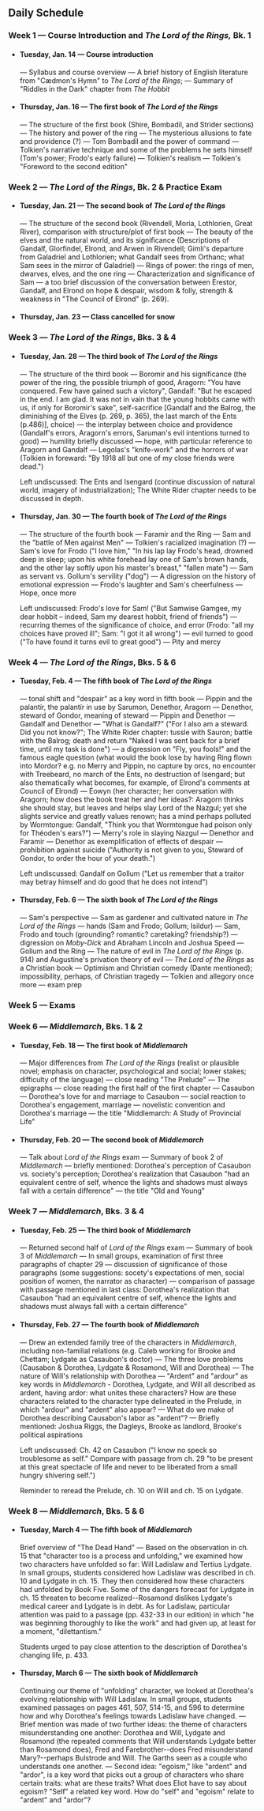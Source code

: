 ## Daily Schedule 

### Week 1 &mdash; Course Introduction and *The Lord of the Rings,* Bk. 1
* #### Tuesday, Jan. 14 &mdash; Course introduction
  &mdash; Syllabus and course overview &mdash; A brief history of English literature from "Cædmon's Hymn" to *The Lord of the Rings*; &mdash; Summary of "Riddles in the Dark" chapter from *The Hobbit*
* #### Thursday, Jan. 16 &mdash; The first book of *The Lord of the Rings*
  &mdash; The structure of the first book (Shire, Bombadil, and Strider sections) &mdash; The history and power of the ring    &mdash; The mysterious allusions to fate and providence (?) &mdash; Tom Bombadil and the power of command &mdash;       Tolkien's narrative technique and some of the problems he sets himself (Tom's power; Frodo's early failure) &mdash; Tolkien's realism &mdash; Tolkien's "Foreword to the second edition"  

### Week 2 &mdash; *The Lord of the Rings*, Bk. 2 & Practice Exam
* #### Tuesday, Jan. 21 &mdash; The second book of *The Lord of the Rings*
  &mdash; The structure of the second book (Rivendell, Moria, Lothlorien, Great River), comparison with structure/plot of first book &mdash; The beauty of the elves and the natural world, and its significance (Descriptions of Gandalf, Glorfindel, Elrond, and Arwen in Rivendell; Gimli's departure from Galadriel and Lothlorien; what Gandalf sees from Orthanc; what Sam sees in the mirror of Galadriel) &mdash; Rings of power: the rings of men, dwarves, elves, and the one ring &mdash; Characterization and significance of Sam &mdash; a too brief discussion of the conversation between Erestor, Gandalf, and Elrond on hope & despair, wisdom & folly, strength & weakness in "The Council of Elrond" (p. 269).
    
* #### Thursday, Jan. 23 &mdash; Class cancelled for snow

### Week 3 &mdash; *The Lord of the Rings*, Bks. 3 & 4
* #### Tuesday, Jan. 28 &mdash; The third book of *The Lord of the Rings*
  &mdash; The structure of the third book &mdash; Boromir and his significance (the power of the ring, the possible triumph of good, Aragorn: "You have conquered. Few have gained such a victory", Gandalf: "But he escaped in the end. I am glad. It was not in vain that the young hobbits came with us, if only for Boromir's sake", self-sacrifice [Gandalf and the Balrog, the diminishing of the Elves (p. 269, p. 365), the last march of the Ents (p.486)], choice) &mdash; the interplay between choice and providence (Gandalf's errors, Aragorn's errors, Saruman's evil intentions turned to good) &mdash; humility briefly discussed &mdash; hope, with particular reference to Aragorn and Gandalf &mdash; Legolas's "knife-work" and the horrors of war (Tolkien in foreward: "By 1918 all but one of my close friends were dead.")

  Left undiscussed: The Ents and Isengard (continue discussion of natural world, imagery of industrialization); The White Rider chapter needs to be discussed in depth.
  
* #### Thursday, Jan. 30 &mdash; The fourth book of *The Lord of the Rings*
  &mdash; The structure of the fourth book &mdash; Faramir and the Ring &mdash; Sam and the "battle of Men against Men" &mdash; Tolkien's racialized imagination (?) &mdash; Sam's love for Frodo ("I love him," "In his lap lay Frodo's head, drowned deep in sleep; upon his white forehead lay one of Sam's brown hands, and the other lay softly upon his master's breast," "fallen mate") &mdash; Sam as servant vs. Gollum's servility ("dog") &mdash; A digression on the history of emotional expression &mdash; Frodo's laughter and Sam's cheerfulness &mdash; Hope, once more

  Left undiscussed: Frodo's love for Sam! ("But Samwise Gamgee, my dear hobbit – indeed, Sam my dearest hobbit, friend of friends") &mdash; recurring themes of the significance of choice, and error (Frodo: "all my choices have proved ill"; Sam: "I got it all wrong") &mdash; evil turned to good ("To have found it turns evil to great good") &mdash; Pity and mercy 

### Week 4 &mdash; *The Lord of the Rings*, Bks. 5 & 6 

* #### Tuesday, Feb. 4 &mdash; The fifth book of *The Lord of the Rings*
  &mdash; tonal shift and "despair" as a key word in fifth book &mdash; Pippin and the palantír, the palantír in use by Sarumon, Denethor, Aragorn &mdash; Denethor, steward of Gondor, meaning of steward &mdash; Pippin and Denethor &mdash; Gandalf and Denethor &mdash; "What is Gandalf?" ("For I also am a steward. Did you not know?"; The White Rider chapter: tussle with Sauron; battle with the Balrog; death and return "Naked I was sent back for a brief time, until my task is done") &mdash; a digression on "Fly, you fools!" and the famous eagle question (what would the book lose by having Ring flown into Mordor? e.g. no Merry and Pippin, no capture by orcs, no encounter with Treebeard, no march of the Ents, no destruction of Isengard; but also thematically what becomes, for example, of Elrond's comments at Council of Elrond) &mdash; Éowyn (her character; her conversation with Aragorn; how does the book treat her and her ideas?: Aragorn thinks she should stay, but leaves and helps slay Lord of the Nazgul; yet she slights service and greatly values renown; has a mind perhaps polluted by Wormtongue: Gandalf, "Think you that Wormtongue had poison only for Théoden's ears?") &mdash; Merry's role in slaying Nazgul &mdash; Denethor and Faramir &mdash; Denethor as exemplification of effects of despair &mdash; prohibition against suicide ("Authority is not given to you, Steward of Gondor, to order the hour of your death.")

  Left undiscussed: Gandalf on Gollum ("Let us remember that a traitor may betray himself and do good that he does not intend")

* #### Thursday, Feb. 6 &mdash; The sixth book of *The Lord of the Rings*
  &mdash; Sam's perspective &mdash; Sam as gardener and cultivated nature in *The Lord of the Rings* &mdash; hands (Sam and Frodo; Gollum; Isildur) &mdash; Sam, Frodo and touch (grounding? romantic? caretaking? friendship?) &mdash; digression on *Moby-Dick* and Abraham Lincoln and Joshua Speed &mdash; Gollum and the Ring &mdash; The nature of evil in *The Lord of the Rings* (p. 914) and Augustine's privation theory of evil &mdash; *The Lord of the Rings* as a Christian book &mdash; Optimism and Christian comedy (Dante mentioned); impossibility, perhaps, of Christian tragedy &mdash; Tolkien and allegory once more &mdash; exam prep
 
### Week 5 &mdash; Exams

### Week 6 &mdash; *Middlemarch*, Bks. 1 & 2
* #### Tuesday, Feb. 18 &mdash; The first book of *Middlemarch*
  &mdash; Major differences from *The Lord of the Rings* (realist or plausible novel; emphasis on character, psychological and social; lower stakes; difficulty of the language) &mdash; close reading "The Prelude" &mdash; The epigraphs &mdash; close reading the first half of the first chapter &mdash; Casaubon &mdash; Dorothea's love for and marriage to Casaubon &mdash; social reaction to Dorothea's engagement, marriage &mdash; novelistic convention and Dorothea's marriage &mdash; the title "Middlemarch: A Study of Provincial Life" 
* #### Thursday, Feb. 20 &mdash; The second book of *Middlemarch*
  &mdash; Talk about *Lord of the Rings* exam &mdash; Summary of book 2 of *Middlemarch* &mdash; briefly mentioned: Dorothea's perception of Casaubon vs. society's perception; Dorothea's realization that Casaubon "had an equivalent centre of self, whence the lights and shadows must always fall with a certain difference" &mdash; the title "Old and Young" 

 ### Week 7 &mdash; *Middlemarch*, Bks. 3 & 4
 * #### Tuesday, Feb. 25 &mdash; The third book of *Middlemarch*
   &mdash; Returned second half of *Lord of the Rings* exam &mdash; Summary of book 3 of *Middlemarch* &mdash; In small groups, examination of first three paragraphs of chapter 29 &mdash; discussion of significance of those paragraphs (some suggestions: socety's expectations of men, social position of women, the narrator as character) &mdash; comparison of passage with passage mentioned in last class: Dorothea's realization that Casaubon "had an equivalent centre of self, whence the lights and shadows must always fall with a certain difference"
* #### Thursday, Feb. 27 &mdash; The fourth book of *Middlemarch*
  &mdash; Drew an extended family tree of the characters in *Middlemarch*, including non-familial relations (e.g. Caleb working for Brooke and Chettam; Lydgate as Casaubon's doctor) &mdash; The three love problems (Causabon & Dorothea, Lydgate & Rosamond, Will and Dorothea) &mdash; The nature of Will's relationship with Dorothea &mdash; "Ardent" and "ardour" as key words in *Middlemarch* - Dorothea, Lydgate, and Will all described as ardent, having ardor: what unites these characters? How are these characters related to the character type delineated in the Prelude, in which "ardour" and "ardent" also appear? &mdash; What do we make of Dorothea describing Causabon's labor as "ardent"? &mdash; Briefly mentioned: Joshua Riggs, the Dagleys, Brooke as landlord, Brooke's political aspirations

   Left undiscussed: Ch. 42 on Casaubon ("I know no speck so troublesome as self." Compare with passage from ch. 29 "to be present at this great spectacle of life and never to be liberated from a small hungry shivering self.") 

   Reminder to reread the Prelude, ch. 10 on Will and ch. 15 on Lydgate.

### Week 8 &mdash; *Middlemarch*, Bks. 5 & 6
* #### Tuesday, March 4 &mdash; The fifth book of *Middlemarch*
    Brief overview of "The Dead Hand" &mdash; Based on the observation in ch. 15 that "character too is a process and unfolding," we examined how two characters have unfolded so far: Will Ladislaw and Tertius Lydgate. In small groups, students considered how Ladislaw was described in ch. 10 and Lydgate in ch. 15. They then considered how these characters had unfolded by Book Five. Some of the dangers forecast for Lydgate in ch. 15 threaten to become realized--Rosamond dislikes Lydgate's medical career and Lydgate is in debt. As for Ladislaw, particular attention was paid to a passage (pp. 432-33 in our edition) in which "he was beginning thoroughly to like the work" and had given up, at least for a moment, "dilettantism."

  Students urged to pay close attention to the description of Dorothea's changing life, p. 433. 

* #### Thursday, March 6 &mdash; The sixth book of *Middlemarch*
    Continuing our theme of "unfolding" character, we looked at Dorothea's evolving relationship with Will Ladislaw. In small groups, students examined passages on pages 461, 507, 514-15, and 596 to determine how and why Dorothea's feelings towards Ladislaw have changed. &mdash; Brief mention was made of two further ideas: the theme of characters misunderstanding one another: Dorothea and Will, Lydgate and Rosamond (the repeated comments that Will understands Lydgate better than Rosamond does), Fred and Farebrother--does Fred misunderstand Mary?--perhaps Bulstrode and Will. The Garths seen as a couple who understands one another. &mdash; Second idea: "egoism," like "ardent" and "ardor", is a key word that picks out a group of characters who share certain traits: what are these traits? What does Eliot have to say about egoism? "Self" a related key word. How do "self" and "egoism" relate to "ardent" and "ardor"? 
